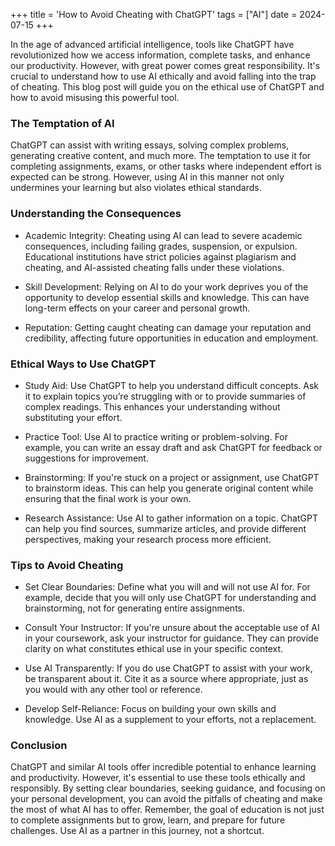 +++
title = 'How to Avoid Cheating with ChatGPT'
tags = ["AI"]
date = 2024-07-15
+++

In the age of advanced artificial intelligence, tools like ChatGPT have revolutionized how we access information, complete tasks, and enhance our productivity. However, with great power comes great responsibility. It's crucial to understand how to use AI ethically and avoid falling into the trap of cheating. This blog post will guide you on the ethical use of ChatGPT and how to avoid misusing this powerful tool.

### The Temptation of AI

ChatGPT can assist with writing essays, solving complex problems, generating creative content, and much more. The temptation to use it for completing assignments, exams, or other tasks where independent effort is expected can be strong. However, using AI in this manner not only undermines your learning but also violates ethical standards.

### Understanding the Consequences
- Academic Integrity: Cheating using AI can lead to severe academic consequences, including failing grades, suspension, or expulsion. Educational institutions have strict policies against plagiarism and cheating, and AI-assisted cheating falls under these violations.

- Skill Development: Relying on AI to do your work deprives you of the opportunity to develop essential skills and knowledge. This can have long-term effects on your career and personal growth.

- Reputation: Getting caught cheating can damage your reputation and credibility, affecting future opportunities in education and employment.

### Ethical Ways to Use ChatGPT
- Study Aid: Use ChatGPT to help you understand difficult concepts. Ask it to explain topics you’re struggling with or to provide summaries of complex readings. This enhances your understanding without substituting your effort.

- Practice Tool: Use AI to practice writing or problem-solving. For example, you can write an essay draft and ask ChatGPT for feedback or suggestions for improvement.

- Brainstorming: If you're stuck on a project or assignment, use ChatGPT to brainstorm ideas. This can help you generate original content while ensuring that the final work is your own.

- Research Assistance: Use AI to gather information on a topic. ChatGPT can help you find sources, summarize articles, and provide different perspectives, making your research process more efficient.

### Tips to Avoid Cheating
- Set Clear Boundaries: Define what you will and will not use AI for. For example, decide that you will only use ChatGPT for understanding and brainstorming, not for generating entire assignments.

- Consult Your Instructor: If you're unsure about the acceptable use of AI in your coursework, ask your instructor for guidance. They can provide clarity on what constitutes ethical use in your specific context.

- Use AI Transparently: If you do use ChatGPT to assist with your work, be transparent about it. Cite it as a source where appropriate, just as you would with any other tool or reference.

- Develop Self-Reliance: Focus on building your own skills and knowledge. Use AI as a supplement to your efforts, not a replacement.

### Conclusion

ChatGPT and similar AI tools offer incredible potential to enhance learning and productivity. However, it's essential to use these tools ethically and responsibly. By setting clear boundaries, seeking guidance, and focusing on your personal development, you can avoid the pitfalls of cheating and make the most of what AI has to offer. Remember, the goal of education is not just to complete assignments but to grow, learn, and prepare for future challenges. Use AI as a partner in this journey, not a shortcut.